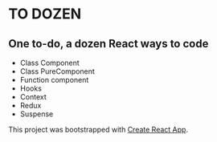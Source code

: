 # TO DOZEN

## One to-do, a dozen React ways to code

- Class Component
- Class PureComponent
- Function component
- Hooks
- Context
- Redux
- Suspense

This project was bootstrapped with [Create React App](https://github.com/facebook/create-react-app).
